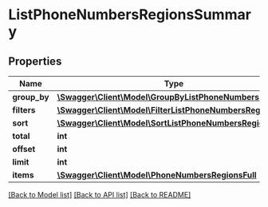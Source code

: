 # ListPhoneNumbersRegionsSummary

## Properties
Name | Type | Description | Notes
------------ | ------------- | ------------- | -------------
**group_by** | [**\Swagger\Client\Model\GroupByListPhoneNumbersRegions**](GroupByListPhoneNumbersRegions.md) |  | [optional] 
**filters** | [**\Swagger\Client\Model\FilterListPhoneNumbersRegions**](FilterListPhoneNumbersRegions.md) |  | [optional] 
**sort** | [**\Swagger\Client\Model\SortListPhoneNumbersRegions**](SortListPhoneNumbersRegions.md) |  | [optional] 
**total** | **int** |  | [optional] 
**offset** | **int** |  | [optional] 
**limit** | **int** |  | [optional] 
**items** | [**\Swagger\Client\Model\PhoneNumbersRegionsFull**](PhoneNumbersRegionsFull.md) |  | [optional] 

[[Back to Model list]](../README.md#documentation-for-models) [[Back to API list]](../README.md#documentation-for-api-endpoints) [[Back to README]](../README.md)


